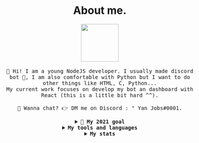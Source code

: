 <!DOCTYPE html>
<html>
  <body>
    <link rel="stylesheet" href="theme.css" />
    <h1 align=center>About me.</h1>
      <p align="center">
    <img src="https://i.pinimg.com/originals/ee/08/82/ee088299f0902b77ede4ce0736ddc6b8.gif" width="100px">
    <br><br>
    <samp>
      👋 Hi! I am a young NodeJS developer. I usually made discord bot 🤖, I am also comfortable with Python but I want to do other things like HTML, C, Python...
      <br>My current work focuses on develop my bot an dashboard with React (this is a little bit hard ^^).
      <br><br> 💬 Wanna chat? 👉 DM me on Discord : " Yan Jobs#0001.
    </samp>
  </p> <samp>
  <details align="center">
    <summary><b> 🔭 My 2021 goal</b></summary>
  I want to finish my discord bot 🤖 but I am not rich 🤑 so to host it :/, <br>
  
  I want to finish my discord dashboard, but... there is the same problem to host it 😭 .
  </details>
    <samp>
    <details align="center">
      <summary><b>My tools and languages</b></summary>
      <img src="https://img.shields.io/badge/-GitHub-181717?style=flat-square&logo=github">
      <img src="https://img.shields.io/badge/-Raspberry%20Pi-C51A4A?style=flat-square&logo=Raspberry-Pi">
      <img src="https://img.shields.io/badge/-MySQL-black?style=flat-square&logo=mysql">
      <img src="https://img.shields.io/badge/-Python-black?style=flat-square&logo=Python">
      <img src="https://img.shields.io/badge/Discord-black?style=flat-square&logo=discord">
   </details>
  </samp>
  <samp>
   <details align="center">
  <summary><b>My stats</b></summary>
  <img src="https://github-readme-stats.vercel.app/api/top-langs/?username=yan-jobs&layout=compact&theme=radical" align="left">
  <img src="https://github-readme-stats.vercel.app/api?username=yan-jobs&count_private=true&show_icons=true&theme=onedark" align="right">
</details>
  </samp>
  </body>
</html>
